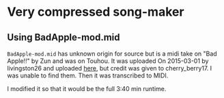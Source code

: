 # Very compressed song-maker


## Using BadApple-mod.mid

`BadApple-mod.mid` has unknown origin for source but is a midi take on "Bad Apple!!" by Zun and was on Touhou. It was uploaded On 2015-03-01 by livingston26 and uploaded [here](https://musescore.com/user/1467236/scores/678091), but credit was given to cherry_berry17.  I was unable to find them.  Then it was transcribed to MIDI.

I modified it so that it would be the full 3:40 min runtime.




